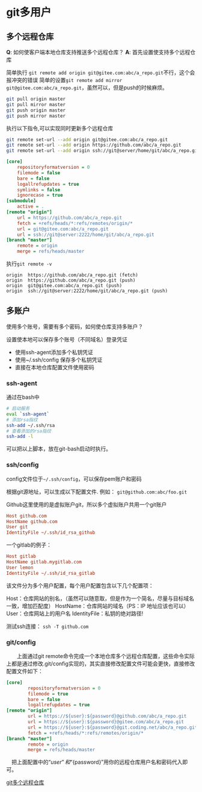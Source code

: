# git多用户

## 多个远程仓库
**Q**: 如何使客户端本地仓库支持推送多个远程仓库？
**A**: 
首先设置使支持多个远程仓库

简单执行 `git remote add origin git@gitee.com:abc/a_repo.git`不行，这个会报冲突的错误
简单的设置`git remote add mirror git@gitee.com:abc/a_repo.git`，虽然可以，但是push的时候麻烦。
``` bash
git pull origin master 
git pull mirror master
git push origin master 
git push mirror master
```

执行以下指令,可以实现同时更新多个远程仓库
``` bash
git remote set-url --add origin git@gitee.com:abc/a_repo.git
git remote set-url --add origin https://github.com/abc/a_repo.git
git remote set-url --add origin ssh://git@server/home/git/abc/a_repo.git
```

``` ini
[core]
	repositoryformatversion = 0
	filemode = false
	bare = false
	logallrefupdates = true
	symlinks = false
	ignorecase = true
[submodule]
	active = .
[remote "origin"]
	url = https://github.com/abc/a_repo.git
	fetch = +refs/heads/*:refs/remotes/origin/*
	url = git@gitee.com:abc/a_repo.git
	url = ssh://git@server:2222/home/git/abc/a_repo.git
[branch "master"]
	remote = origin
	merge = refs/heads/master
```

执行`git remote -v`
```
origin  https://github.com/abc/a_repo.git (fetch)
origin  https://github.com/abc/a_repo.git (push)
origin  git@gitee.com:abc/a_repo.git (push)
origin  ssh://git@server:2222/home/git/abc/a_repo.git (push)
```

## 多账户

使用多个账号，需要有多个密码，如何使仓库支持多账户？

设置使本地可以保存多个账号（不同域名）登录凭证

* 使用ssh-agent添加多个私钥凭证
* 使用~/.ssh/config 保存多个私钥凭证
* 直接在本地仓库配置文件使用密码

### ssh-agent

通过在bash中
``` bash
# 启动服务
eval `ssh-agent`
# 添加rsa指纹
ssh-add ~/.ssh/rsa
# 查看添加的rsa指纹
ssh-add -l 
```

可以把以上脚本，放在git-bash启动时执行。

### ssh/config

config文件位于`~/.ssh/config`，可以保存pem账户和密码

根据git源地址，可以生成以下配置文件.
例如： `git@github.com:abc/foo.git`

Github这里使用的是虚拟账户git，所以多个虚拟账户共用一个git账户
``` ini
Host github.com
HostName github.com
User git
IdentityFile ~/.ssh/id_rsa_github

```

一个gitlab的例子：
``` ini
Host gitlab
HostName gitlab.mygitlab.com
User lemon
IdentityFile ~/.ssh/id_rsa_gitlab
```
该文件分为多个用户配置，每个用户配置包含以下几个配置项：

Host：仓库网站的别名，（虽然可以随意取，但是作为一个简名，尽量与目标域名一致，增加匹配度）
HostName：仓库网站的域名（PS：IP 地址应该也可以）
User：仓库网站上的用户名
IdentityFile：私钥的绝对路径!

测试ssh连接：
`ssh -T github.com`

### git/config
  上面通过git remote命令完成一个本地仓库多个远程仓库配置，这些命令实际上都是通过修改.git/config实现的，其实直接修改配置文件可能会更快，直接修改配置文件如下：
``` ini
[core]
        repositoryformatversion = 0
        filemode = true
        bare = false
        logallrefupdates = true
[remote "origin"]
        url = https://${user}:${password}@github.com/abc/a_repo.git
        url = https://${user}:${password}@gitee.com/abc/a_repo.git
        url = https://${user}:${password}@git.coding.net/abc/a_repo.git
        fetch = +refs/heads/*:refs/remotes/origin/*
[branch "master"]
        remote = origin
        merge = refs/heads/master
```

 把上面配置中的“${user}”和“${password}”用你的远程仓库用户名和密码代入即可。

[git多个远程仓库](https://www.cnblogs.com/bwar/p/9297343.html)